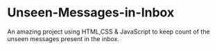 # Unseen-Messages-in-Inbox
An amazing project using HTML,CSS &amp; JavaScript to keep count of the unseen messages present in the inbox. 
